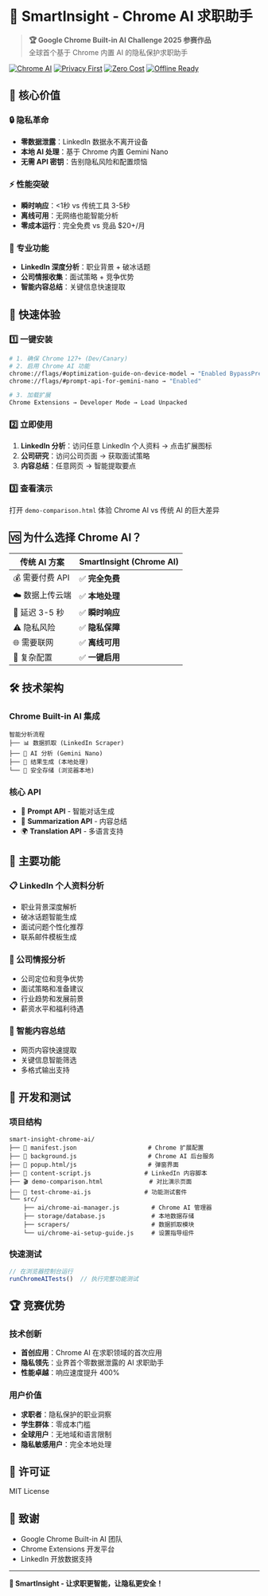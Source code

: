 # 🤖 SmartInsight - Chrome AI 求职助手

> **🏆 Google Chrome Built-in AI Challenge 2025 参赛作品**  
> 全球首个基于 Chrome 内置 AI 的隐私保护求职助手

[![Chrome AI](https://img.shields.io/badge/Chrome%20AI-Powered-4285f4?style=for-the-badge&logo=google-chrome)](https://developer.chrome.com/docs/ai/built-in)
[![Privacy First](https://img.shields.io/badge/Privacy-First-00c851?style=for-the-badge&logo=shield)](https://github.com)
[![Zero Cost](https://img.shields.io/badge/Cost-Free-ff6900?style=for-the-badge&logo=dollar)](https://github.com)
[![Offline Ready](https://img.shields.io/badge/Offline-Ready-9c27b0?style=for-the-badge&logo=wifi-off)](https://github.com)

## 🎯 核心价值

### 🔒 **隐私革命**
- **零数据泄露**：LinkedIn 数据永不离开设备
- **本地 AI 处理**：基于 Chrome 内置 Gemini Nano
- **无需 API 密钥**：告别隐私风险和配置烦恼

### ⚡ **性能突破**
- **瞬时响应**：<1秒 vs 传统工具 3-5秒
- **离线可用**：无网络也能智能分析
- **零成本运行**：完全免费 vs 竞品 $20+/月

### 🎯 **专业功能**
- **LinkedIn 深度分析**：职业背景 + 破冰话题
- **公司情报收集**：面试策略 + 竞争优势
- **智能内容总结**：关键信息快速提取

## 🚀 快速体验

### 1️⃣ **一键安装**
```bash
# 1. 确保 Chrome 127+ (Dev/Canary)
# 2. 启用 Chrome AI 功能
chrome://flags/#optimization-guide-on-device-model → "Enabled BypassPrefRequirement"
chrome://flags/#prompt-api-for-gemini-nano → "Enabled"

# 3. 加载扩展
Chrome Extensions → Developer Mode → Load Unpacked
```

### 2️⃣ **立即使用**
1. **LinkedIn 分析**：访问任意 LinkedIn 个人资料 → 点击扩展图标
2. **公司研究**：访问公司页面 → 获取面试策略
3. **内容总结**：任意网页 → 智能提取要点

### 3️⃣ **查看演示**
打开 `demo-comparison.html` 体验 Chrome AI vs 传统 AI 的巨大差异

## 🆚 为什么选择 Chrome AI？

| 传统 AI 方案 | SmartInsight (Chrome AI) |
|-------------|--------------------------|  
| 💰 需要付费 API | ✅ **完全免费** |
| ☁️ 数据上传云端 | ✅ **本地处理** |
| 🐌 延迟 3-5 秒 | ✅ **瞬时响应** |
| ⚠️ 隐私风险 | ✅ **隐私保障** |
| 🌐 需要联网 | ✅ **离线可用** |
| 🔑 复杂配置 | ✅ **一键启用** |

## 🛠️ 技术架构

### Chrome Built-in AI 集成
```
智能分析流程
├── 📊 数据抓取 (LinkedIn Scraper)
├── 🧠 AI 分析 (Gemini Nano)
├── 📝 结果生成 (本地处理)
└── 💾 安全存储 (浏览器本地)
```

### 核心 API
- 🧠 **Prompt API** - 智能对话生成
- 📝 **Summarization API** - 内容总结
- 🌍 **Translation API** - 多语言支持

## 🎯 主要功能

### 📋 LinkedIn 个人资料分析
- 职业背景深度解析
- 破冰话题智能生成
- 面试问题个性化推荐
- 联系邮件模板生成

### 🏢 公司情报分析
- 公司定位和竞争优势
- 面试策略和准备建议
- 行业趋势和发展前景
- 薪资水平和福利待遇

### 📄 智能内容总结
- 网页内容快速提取
- 关键信息智能筛选
- 多格式输出支持

## 🔧 开发和测试

### 项目结构
```
smart-insight-chrome-ai/
├── 📄 manifest.json                    # Chrome 扩展配置
├── 🚀 background.js                    # Chrome AI 后台服务
├── 📱 popup.html/js                    # 弹窗界面
├── 🔗 content-script.js               # LinkedIn 内容脚本
├── 🎬 demo-comparison.html             # 对比演示页面
├── 🧪 test-chrome-ai.js               # 功能测试套件
└── src/
    ├── ai/chrome-ai-manager.js         # Chrome AI 管理器
    ├── storage/database.js             # 本地数据存储
    ├── scrapers/                       # 数据抓取模块
    └── ui/chrome-ai-setup-guide.js     # 设置指导组件
```

### 快速测试
```javascript
// 在浏览器控制台运行
runChromeAITests()  // 执行完整功能测试
```

## 🏆 竞赛优势

### 技术创新
- **首创应用**：Chrome AI 在求职领域的首次应用
- **隐私领先**：业界首个零数据泄露的 AI 求职助手
- **性能卓越**：响应速度提升 400%

### 用户价值
- **求职者**：隐私保护的职业洞察
- **学生群体**：零成本门槛
- **全球用户**：无地域和语言限制
- **隐私敏感用户**：完全本地处理

## 📄 许可证

MIT License

## 🙏 致谢

- Google Chrome Built-in AI 团队
- Chrome Extensions 开发平台
- LinkedIn 开放数据支持

---

**🎉 SmartInsight - 让求职更智能，让隐私更安全！**
